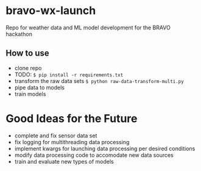 # bravo-wx-launch
Repo for weather data and ML model development for the BRAVO hackathon

## How to use
* clone repo
* TODO: `$ pip install -r requirements.txt`
* transform the raw data sets `$ python raw-data-transform-multi.py`
* pipe data to models
* train models

# Good Ideas for the Future
* complete and fix sensor data set
* fix logging for multithreading data processing
* implement kwargs for launching data processing per desired conditions
* modify data processing code to accomodate new data sources
* train and evaluate new types of models
